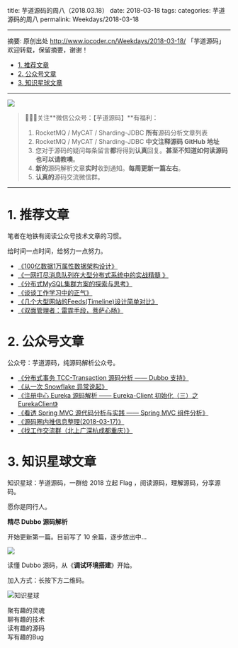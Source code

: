 title: 芋道源码的周八（2018.03.18）
date: 2018-03-18
tags:
categories: 芋道源码的周八
permalink: Weekdays/2018-03-18

-------

摘要: 原创出处 http://www.iocoder.cn/Weekdays/2018-03-18/ 「芋道源码」欢迎转载，保留摘要，谢谢！

- [1. 推荐文章](http://www.iocoder.cn/Weekdays/2018-03-18/)
- [2. 公众号文章](http://www.iocoder.cn/Weekdays/2018-03-18/)
- [3. 知识星球文章](http://www.iocoder.cn/Weekdays/2018-03-18/)

-------

![](http://www.iocoder.cn/images/common/wechat_mp_2017_07_31.jpg)

> 🙂🙂🙂关注**微信公众号：【芋道源码】**有福利：  
> 1. RocketMQ / MyCAT / Sharding-JDBC **所有**源码分析文章列表  
> 2. RocketMQ / MyCAT / Sharding-JDBC **中文注释源码 GitHub 地址**  
> 3. 您对于源码的疑问每条留言**都**将得到**认真**回复。**甚至不知道如何读源码也可以请教噢**。  
> 4. **新的**源码解析文章**实时**收到通知。**每周更新一篇左右**。  
> 5. **认真的**源码交流微信群。

-------

# 1. 推荐文章

笔者在地铁有阅读公众号技术文章的习惯。

给时间一点时间，给努力一点努力。

* [《100亿数据1万属性数据架构设计》](https://mp.weixin.qq.com/s?__biz=MjM5ODYxMDA5OQ==&mid=2651959855&idx=1&sn=f33abe8ec598c273f29cebb9365ece59&chksm=bd2d07f38a5a8ee58a944507a134e1da1efc3ac9c4d1c4cff261137cd986e51f5fe7cee9de15&mpshare=1&scene=1&srcid=0213ZyJyl2HvAPbCyxeLym4K#rd)
* [《一网打尽消息队列在大型分布式系统中的实战精髓 》](https://mp.weixin.qq.com/s?__biz=MzI4NTA1MDEwNg==&mid=2650759628&idx=1&sn=721d0f6d3e733f2237fc8ee4a39e9fee&chksm=f3f9d459c48e5d4fb561755e017e7a4e8f3857d96141fd59e0dc6d69a3916f4d16c7784d2905&mpshare=1&scene=1&srcid=0214Q1sCtXPfga42EG7ZZhkh#rd)
* [《分布式MySQL集群方案的探索与思考》](https://mp.weixin.qq.com/s?__biz=MzIzMzk2NDQyMw==&mid=2247486827&amp;idx=1&amp;sn=ed3d23c427251c1bc6c33c926983034d&source=41#wechat_redirect)
* [《谈谈工作学习中的正气》](https://mp.weixin.qq.com/s?__biz=MzIwODA4NjMwNA==&mid=2652898089&idx=1&sn=b42b3a331c2d560f459a0273689355c7&chksm=8cdcd766bbab5e706143f3382498cf7d5666557abdcda1c8af14d083ad169a7009e6e18ac8f5&mpshare=1&scene=1&srcid=1209MYI4LActADLHOKL2irUb#rd)
* [《几个大型网站的Feeds(Timeline)设计简单对比》](https://mp.weixin.qq.com/s?__biz=MjM5NzQ3ODAwMQ==&amp;mid=404465806&amp;idx=1&amp;sn=3a68a786138538ffc452bca06a4892c8&amp;scene=1&amp;srcid=1202vscm8EowihOozSrbDsR8#rd)
* [《双面管理者：雷霆手段，菩萨心肠》](https://mp.weixin.qq.com/s?__biz=MzA4NTU2MTg3MQ==&mid=2655159668&idx=1&sn=e2477dc3dad62295a5bead994f6a6884&chksm=84602214b317ab024706f1e21f764f4ff18b459432814df2b4a0456e03982c4c6663f1d8fe4b&mpshare=1&scene=1&srcid=0228OHF0BIpdtkgvHcB3w6g4#rd)

# 2. 公众号文章

公众号：芋道源码，纯源码解析公众号。

* [《分布式事务 TCC-Transaction 源码分析 —— Dubbo 支持》](https://mp.weixin.qq.com/s?__biz=MzUzMTA2NTU2Ng==&mid=2247484212&idx=1&sn=1ac29a5b2ba2e8adfc1e08d045012c46&chksm=fa497c85cd3ef593abc1cea253aab0e81d1158d67f41c3f963dd20142af7d89732743ef0e1cd#rd)
* [《从一次 Snowflake 异常说起》](https://mp.weixin.qq.com/s?__biz=MzUzMTA2NTU2Ng==&mid=2247484216&idx=1&sn=5792653b42903c1da1409b86f50bc21e&chksm=fa497c89cd3ef59f32aaf06b595febdd6c7749be6379b97735a8e64a4b0fdea1c7878fb195eb#rd)
* [《注册中心 Eureka 源码解析 —— Eureka-Client 初始化（三）之 EurekaClient》](https://mp.weixin.qq.com/s?__biz=MzUzMTA2NTU2Ng==&mid=2247484219&idx=1&sn=7c22a637bbc8ce8db00fb157c62945da&chksm=fa497c8acd3ef59c2657d02fe4fe18a10902e02fa8ee77fbb5e990f8a859936e52b20df74326#rd)
* [《看透 Spring MVC 源代码分析与实践 —— Spring MVC 组件分析》](https://mp.weixin.qq.com/s?__biz=MzUzMTA2NTU2Ng==&mid=2247484220&idx=1&sn=3d471da8b26388b0340d606fb151d08b&chksm=fa497c8dcd3ef59b077de75ead5d9f0985fc2927fa68d93f3a850fcb05a6d78177c39560e54c#rd)
* [《源码圈内推信息整理(2018-03-17)》](https://mp.weixin.qq.com/s?__biz=MzUzMTA2NTU2Ng==&mid=2247484237&idx=1&sn=15a062ff27b365d5744776e8c3ccd68f&chksm=fa497cfccd3ef5ea5d5acd72585d12ce09f2731a22fb045a90fe7859b233404821cfa0ce0587#rd)
* [《找工作交流群（北上广深杭成都重庆）》](https://mp.weixin.qq.com/s?__biz=MzUzMTA2NTU2Ng==&mid=2247484237&idx=2&sn=6a889ae3f58aff6ae2519a1c891932a8&chksm=fa497cfccd3ef5ea333874aee1e32c4ce874f5b6adec8eff172fa0223e3204b6fe468493cffa#rd)

# 3. 知识星球文章 

知识星球：芋道源码，一群给 2018 立起 Flag ，阅读源码，理解源码，分享源码。

愿你是同行人。

**精尽 Dubbo 源码解析**

开始更新第一篇。目前写了 10 余篇，逐步放出中...

![](http://www.iocoder.cn/images/Weekdays/2018_03_18/01.png)

读懂 Dubbo 源码，从《**调试环境搭建**》开始。

加入方式：长按下方二维码。

![知识星球](http://www.iocoder.cn/images/Architecture/2017_12_29/01.png)

聚有趣的灵魂  
聊有趣的技术  
读有趣的源码  
写有趣的Bug  

